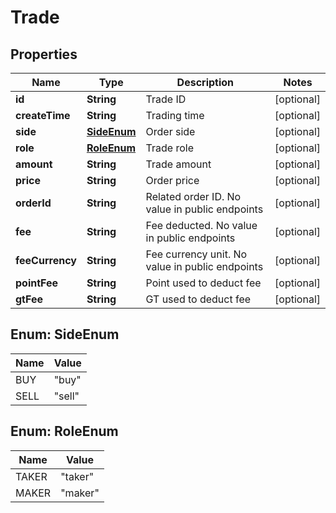 
# Trade

## Properties
Name | Type | Description | Notes
------------ | ------------- | ------------- | -------------
**id** | **String** | Trade ID |  [optional]
**createTime** | **String** | Trading time |  [optional]
**side** | [**SideEnum**](#SideEnum) | Order side |  [optional]
**role** | [**RoleEnum**](#RoleEnum) | Trade role |  [optional]
**amount** | **String** | Trade amount |  [optional]
**price** | **String** | Order price |  [optional]
**orderId** | **String** | Related order ID. No value in public endpoints |  [optional]
**fee** | **String** | Fee deducted. No value in public endpoints |  [optional]
**feeCurrency** | **String** | Fee currency unit. No value in public endpoints |  [optional]
**pointFee** | **String** | Point used to deduct fee |  [optional]
**gtFee** | **String** | GT used to deduct fee |  [optional]


<a name="SideEnum"></a>
## Enum: SideEnum
Name | Value
---- | -----
BUY | &quot;buy&quot;
SELL | &quot;sell&quot;


<a name="RoleEnum"></a>
## Enum: RoleEnum
Name | Value
---- | -----
TAKER | &quot;taker&quot;
MAKER | &quot;maker&quot;



